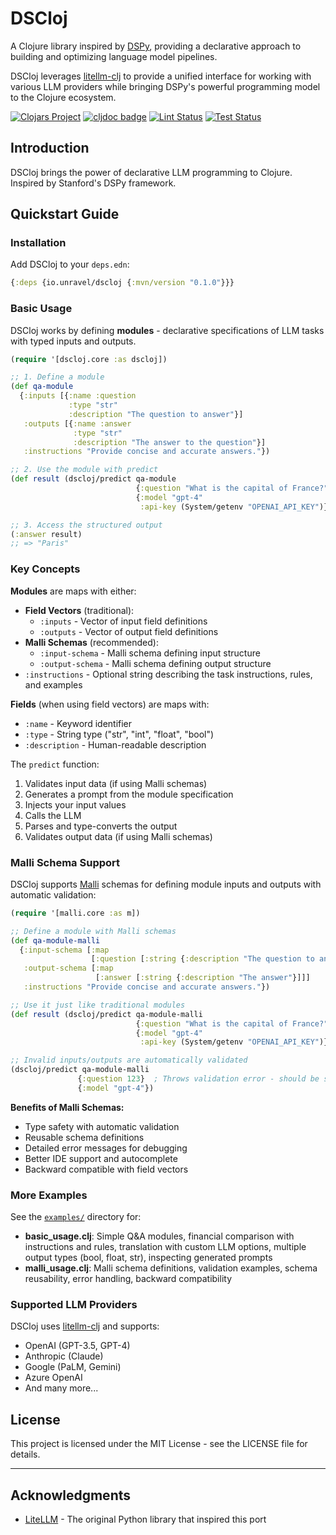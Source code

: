 # DSCloj

A Clojure library inspired by [DSPy](https://github.com/stanfordnlp/dspy), providing a declarative approach to building and optimizing language model pipelines.

DSCloj leverages [litellm-clj](https://github.com/unravel-team/litellm-clj) to provide a unified interface for working with various LLM providers while bringing DSPy's powerful programming model to the Clojure ecosystem.

[![Clojars Project](https://img.shields.io/clojars/v/io.unravel/dscloj.svg)](https://clojars.org/io.unravel/dscloj)
[![cljdoc badge](https://cljdoc.org/badge/io.unravel/dscloj)](https://cljdoc.org/d/io.unravel/dscloj)
[![Lint Status](https://github.com/unravel-team/DSCloj/workflows/lint/badge.svg)](https://github.com/unravel-team/DSCloj/actions)
[![Test Status](https://github.com/unravel-team/DSCloj/workflows/test/badge.svg)](https://github.com/unravel-team/DSCloj/actions)

## Introduction

DSCloj brings the power of declarative LLM programming to Clojure. Inspired by Stanford's DSPy framework.

## Quickstart Guide

### Installation

Add DSCloj to your `deps.edn`:

```clojure
{:deps {io.unravel/dscloj {:mvn/version "0.1.0"}}}
```

### Basic Usage

DSCloj works by defining **modules** - declarative specifications of LLM tasks with typed inputs and outputs.

```clojure
(require '[dscloj.core :as dscloj])

;; 1. Define a module
(def qa-module
  {:inputs [{:name :question
             :type "str"
             :description "The question to answer"}]
   :outputs [{:name :answer
              :type "str"
              :description "The answer to the question"}]
   :instructions "Provide concise and accurate answers."})

;; 2. Use the module with predict
(def result (dscloj/predict qa-module 
                            {:question "What is the capital of France?"}
                            {:model "gpt-4"
                             :api-key (System/getenv "OPENAI_API_KEY")}))

;; 3. Access the structured output
(:answer result)
;; => "Paris"
```

### Key Concepts

**Modules** are maps with either:
- **Field Vectors** (traditional):
  - `:inputs` - Vector of input field definitions
  - `:outputs` - Vector of output field definitions
- **Malli Schemas** (recommended):
  - `:input-schema` - Malli schema defining input structure
  - `:output-schema` - Malli schema defining output structure
- `:instructions` - Optional string describing the task instructions, rules, and examples

**Fields** (when using field vectors) are maps with:
- `:name` - Keyword identifier
- `:type` - String type ("str", "int", "float", "bool")
- `:description` - Human-readable description

The `predict` function:
1. Validates input data (if using Malli schemas)
2. Generates a prompt from the module specification
3. Injects your input values
4. Calls the LLM
5. Parses and type-converts the output
6. Validates output data (if using Malli schemas)

### Malli Schema Support

DSCloj supports [Malli](https://github.com/metosin/malli) schemas for defining module inputs and outputs with automatic validation:

```clojure
(require '[malli.core :as m])

;; Define a module with Malli schemas
(def qa-module-malli
  {:input-schema [:map
                  [:question [:string {:description "The question to answer"}]]]
   :output-schema [:map
                   [:answer [:string {:description "The answer"}]]]
   :instructions "Provide concise and accurate answers."})

;; Use it just like traditional modules
(def result (dscloj/predict qa-module-malli 
                            {:question "What is the capital of France?"}
                            {:model "gpt-4"
                             :api-key (System/getenv "OPENAI_API_KEY")}))

;; Invalid inputs/outputs are automatically validated
(dscloj/predict qa-module-malli 
               {:question 123}  ; Throws validation error - should be string
               {:model "gpt-4"})
```

**Benefits of Malli Schemas:**
- Type safety with automatic validation
- Reusable schema definitions
- Detailed error messages for debugging
- Better IDE support and autocomplete
- Backward compatible with field vectors

### More Examples

See the [`examples/`](examples/) directory for:
- **basic_usage.clj**: Simple Q&A modules, financial comparison with instructions and rules, translation with custom LLM options, multiple output types (bool, float, str), inspecting generated prompts
- **malli_usage.clj**: Malli schema definitions, validation examples, schema reusability, error handling, backward compatibility

### Supported LLM Providers

DSCloj uses [litellm-clj](https://github.com/unravel-team/litellm-clj) and supports:
- OpenAI (GPT-3.5, GPT-4)
- Anthropic (Claude)
- Google (PaLM, Gemini)
- Azure OpenAI
- And many more...

## License

This project is licensed under the MIT License - see the LICENSE file for details.

---

## Acknowledgments

- [LiteLLM](https://github.com/stanfordnlp/dspy) - The original Python library that inspired this port
